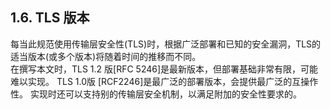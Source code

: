 ## 1.6. TLS 版本  

每当此规范使用传输层安全性(TLS)时，根据广泛部署和已知的安全漏洞，TLS的适当版本(或多个版本)将随着时间的推移而不同。   
在撰写本文时，TLS 1.2 版[RFC 5246]是最新版本，但部署基础非常有限，可能难以实现。
TLS 1.0版 [RCF2246]是最广泛的部署版本，会提供最广泛的互操作性。
实现时还可以支持别的传输层安全机制，以满足附加的安全性要求的。
